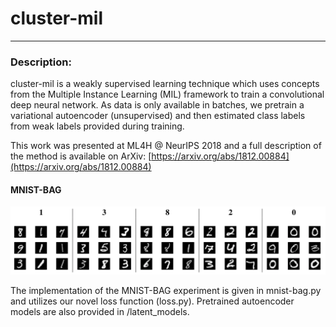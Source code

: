 # cluster-mil

--------------------------------------------------------------------------- 
### Description: 

cluster-mil is a weakly supervised learning technique which uses concepts from the Multiple 
Instance Learning (MIL) framework to train a convolutional deep neural network. 
As data is only available in batches, we pretrain a variational autoencoder (unsupervised) 
and then estimated class labels from weak labels provided during training.

This work was presented at ML4H @ NeurIPS 2018 and a full description of the method is
available on ArXiv: [https://arxiv.org/abs/1812.00884](https://arxiv.org/abs/1812.00884)

#### MNIST-BAG

![Alt text](mnist-bag-sample.png?raw=true "MNIST-BAG")

The implementation of the MNIST-BAG experiment is given in mnist-bag.py and 
utilizes our novel loss function (loss.py). Pretrained autoencoder models are
also provided in /latent_models.



